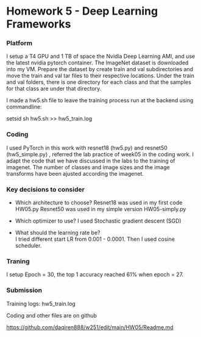 
# Homework 5 - Deep Learning Frameworks 

### Platform 

I setup a T4 GPU and 1 TB of space the Nvidia Deep Learning AMI, and use the latest nvidia pytorch container.  The ImageNet dataset is downloaded into my VM.  Prepare the dataset by create train and val subdirectories and move the train and val tar files to their respective locations.  Under the train and val folders, there is one directory for each class and that the samples for that class are under that directory.

I made a hw5.sh file to leave the training process run at the backend using commandline: 

setsid sh hw5.sh >> hw5_train.log  

### Coding

I used PyTorch in this work with resnet18 (hw5.py) and resnet50 (hw5_simple.py) , referred the lab practice of week05 in the coding work. I adapt the code that we have discussed in the labs to the training of imagenet. The number of classes and image sizes and the image transforms  have been ajusted according the imagenet. 

### Key decisions to consider

- Which architecture to choose? 
Resnet18 was used in my first code HW05.py
Resnet50 was used in my simple version HW05-simply.py 

- Which optimizer to use? 
I used Stochastic gradient descent (SGD)

- What should the learning rate be?  
I tried different start LR from 0.001 - 0.0001. Then I used cosine scheduler. 

### Traning

I setup Epoch = 30, the top 1 accuracy reached 61% when epoch = 27. 


### Submission

Training logs: hw5_train.log

Coding and other files are on github

https://github.com/daqiren888/w251/edit/main/HW05/Readme.md

